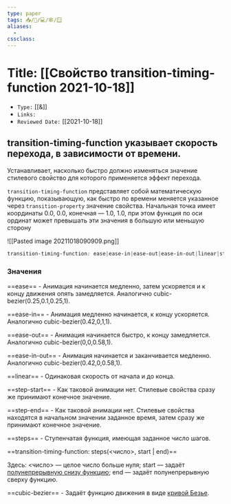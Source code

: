 ```yaml
---
type: paper
tags: 📥️/📜️/💻/🕸/🪟
aliases:
  - 
cssclass: 
---
```




# Title: **[[Свойство transition-timing-function 2021-10-18]]**
- `Type:` [[&]]
- `Links:`
- `Reviewed Date:` [[2021-10-18]]



## transition-timing-function указывает скорость перехода, в зависимости от времени.
Устанавливает, насколько быстро должно изменяться значение стилевого свойство для которого применяется эффект перехода.

`transition-timing-function` представляет собой математическую функцию, показывающую, как быстро по времени меняется указанное через `transition-property` значение свойства. Начальная точка имеет координаты 0.0, 0.0, конечная — 1.0, 1.0, при этом функция по оси ординат может превышать эти значения в большую или меньшую сторону

![[Pasted image 20211018090909.png]]

```css
transition-timing-function: ease|ease-in|ease-out|ease-in-out|linear|step-start|step-end|steps|cubic-bezier
```

### Значения

==ease== - Анимация начинается медленно, затем ускоряется и к концу движения опять замедляется. Аналогично cubic-bezier(0.25,0.1,0.25,1).

==ease-in== -  Анимация медленно начинается, к концу ускоряется. Аналогично cubic-bezier(0.42,0,1,1).

==ease-out== - Анимация начинается быстро, к концу замедляется. Аналогично cubic-bezier(0,0,0.58,1).

==ease-in-out== - Анимация начинается и заканчивается медленно. Аналогично cubic-bezier(0.42,0,0.58,1).

==linear== - Одинаковая скорость от начала и до конца.

==step-start== - Как таковой анимации нет. Стилевые свойства сразу же принимают конечное значение.

==step-end==  - Как таковой анимации нет. Стилевые свойства находятся в начальном значении заданное время, затем сразу же принимают конечное значение.

==steps== - Ступенчатая функция, имеющая заданное число шагов.

==transition-timing-function: steps(<число>, start | end)==

Здесь: <число> — целое число больше нуля; start — задаёт [полунепрерывную снизу функцию](http://ru.wikipedia.org/wiki/%D0%9F%D0%BE%D0%BB%D1%83%D0%BD%D0%B5%D0%BF%D1%80%D0%B5%D1%80%D1%8B%D0%B2%D0%BD%D0%B0%D1%8F_%D1%84%D1%83%D0%BD%D0%BA%D1%86%D0%B8%D1%8F); end — задаёт полунепрерывную сверху функцию.

==cubic-bezier== - Задаёт функцию движения в виде [кривой Безье](http://ru.wikipedia.org/wiki/%D0%9A%D1%80%D0%B8%D0%B2%D0%B0%D1%8F_%D0%91%D0%B5%D0%B7%D1%8C%D0%B5).